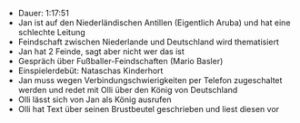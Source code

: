 - Dauer: 1:17:51
- Jan ist auf den Niederländischen Antillen (Eigentlich Aruba) und hat eine schlechte Leitung
- Feindschaft zwischen Niederlande und Deutschland wird thematisiert
- Jan hat 2 Feinde, sagt aber nicht wer das ist
- Gespräch über Fußballer-Feindschaften (Mario Basler)
- Einspielerdebüt: Nataschas Kinderhort
- Jan muss wegen Verbindungschwierigkeiten per Telefon zugeschaltet werden und redet mit Olli über den König von Deutschland
- Olli lässt sich von Jan als König ausrufen
- Olli hat Text über seinen Brustbeutel geschrieben und liest diesen vor
